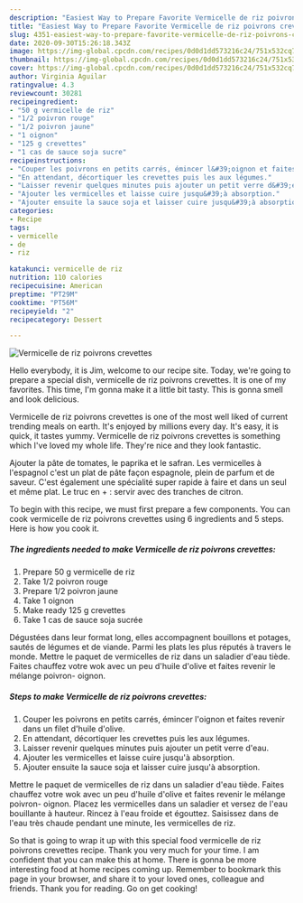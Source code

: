 ```yaml
---
description: "Easiest Way to Prepare Favorite Vermicelle de riz poivrons crevettes"
title: "Easiest Way to Prepare Favorite Vermicelle de riz poivrons crevettes"
slug: 4351-easiest-way-to-prepare-favorite-vermicelle-de-riz-poivrons-crevettes
date: 2020-09-30T15:26:18.343Z
image: https://img-global.cpcdn.com/recipes/0d0d1dd573216c24/751x532cq70/vermicelle-de-riz-poivrons-crevettes-photo-principale-de-la-recette.jpg
thumbnail: https://img-global.cpcdn.com/recipes/0d0d1dd573216c24/751x532cq70/vermicelle-de-riz-poivrons-crevettes-photo-principale-de-la-recette.jpg
cover: https://img-global.cpcdn.com/recipes/0d0d1dd573216c24/751x532cq70/vermicelle-de-riz-poivrons-crevettes-photo-principale-de-la-recette.jpg
author: Virginia Aguilar
ratingvalue: 4.3
reviewcount: 30281
recipeingredient:
- "50 g vermicelle de riz"
- "1/2 poivron rouge"
- "1/2 poivron jaune"
- "1 oignon"
- "125 g crevettes"
- "1 cas de sauce soja sucre"
recipeinstructions:
- "Couper les poivrons en petits carrés, émincer l&#39;oignon et faites revenir dans un filet d&#39;huile d&#39;olive."
- "En attendant, décortiquer les crevettes puis les aux légumes."
- "Laisser revenir quelques minutes puis ajouter un petit verre d&#39;eau."
- "Ajouter les vermicelles et laisse cuire jusqu&#39;à absorption."
- "Ajouter ensuite la sauce soja et laisser cuire jusqu&#39;à absorption."
categories:
- Recipe
tags:
- vermicelle
- de
- riz

katakunci: vermicelle de riz 
nutrition: 110 calories
recipecuisine: American
preptime: "PT29M"
cooktime: "PT56M"
recipeyield: "2"
recipecategory: Dessert

---
```



![Vermicelle de riz poivrons crevettes](https://img-global.cpcdn.com/recipes/0d0d1dd573216c24/751x532cq70/vermicelle-de-riz-poivrons-crevettes-photo-principale-de-la-recette.jpg)

Hello everybody, it is Jim, welcome to our recipe site. Today, we're going to prepare a special dish, vermicelle de riz poivrons crevettes. It is one of my favorites. This time, I'm gonna make it a little bit tasty. This is gonna smell and look delicious.

Vermicelle de riz poivrons crevettes is one of the most well liked of current trending meals on earth. It's enjoyed by millions every day. It's easy, it is quick, it tastes yummy. Vermicelle de riz poivrons crevettes is something which I've loved my whole life. They're nice and they look fantastic.

Ajouter la pâte de tomates, le paprika et le safran. Les vermicelles à l&#39;espagnol c&#39;est un plat de pâte façon espagnole, plein de parfum et de saveur. C&#39;est également une spécialité super rapide à faire et dans un seul et même plat. Le truc en + : servir avec des tranches de citron.


To begin with this recipe, we must first prepare a few components. You can cook vermicelle de riz poivrons crevettes using 6 ingredients and 5 steps. Here is how you cook it.

<!--inarticleads1-->

##### The ingredients needed to make Vermicelle de riz poivrons crevettes:

1. Prepare 50 g vermicelle de riz
1. Take 1/2 poivron rouge
1. Prepare 1/2 poivron jaune
1. Take 1 oignon
1. Make ready 125 g crevettes
1. Take 1 cas de sauce soja sucrée


Dégustées dans leur format long, elles accompagnent bouillons et potages, sautés de légumes et de viande. Parmi les plats les plus réputés à travers le monde. Mettre le paquet de vermicelles de riz dans un saladier d&#39;eau tiède. Faites chauffez votre wok avec un peu d&#39;huile d&#39;olive et faites revenir le mélange poivron- oignon. 

<!--inarticleads2-->

##### Steps to make Vermicelle de riz poivrons crevettes:

1. Couper les poivrons en petits carrés, émincer l&#39;oignon et faites revenir dans un filet d&#39;huile d&#39;olive.
1. En attendant, décortiquer les crevettes puis les aux légumes.
1. Laisser revenir quelques minutes puis ajouter un petit verre d&#39;eau.
1. Ajouter les vermicelles et laisse cuire jusqu&#39;à absorption.
1. Ajouter ensuite la sauce soja et laisser cuire jusqu&#39;à absorption.


Mettre le paquet de vermicelles de riz dans un saladier d&#39;eau tiède. Faites chauffez votre wok avec un peu d&#39;huile d&#39;olive et faites revenir le mélange poivron- oignon. Placez les vermicelles dans un saladier et versez de l&#39;eau bouillante à hauteur. Rincez à l&#39;eau froide et égouttez. Saisissez dans de l&#39;eau très chaude pendant une minute, les vermicelles de riz. 

So that is going to wrap it up with this special food vermicelle de riz poivrons crevettes recipe. Thank you very much for your time. I am confident that you can make this at home. There is gonna be more interesting food at home recipes coming up. Remember to bookmark this page in your browser, and share it to your loved ones, colleague and friends. Thank you for reading. Go on get cooking!
